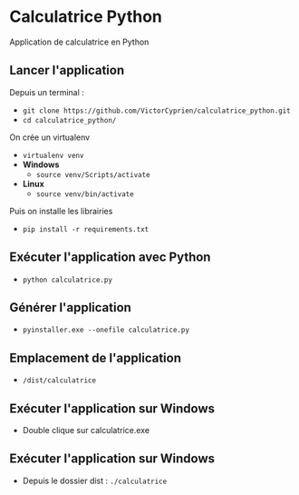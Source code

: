 # Calculatrice Python
Application de calculatrice en Python

## Lancer l'application
Depuis un terminal :
* `git clone https://github.com/VictorCyprien/calculatrice_python.git`
* `cd calculatrice_python/`

On crée un virtualenv
* `virtualenv venv`
* __Windows__
    * `source venv/Scripts/activate`
* __Linux__
    * `source venv/bin/activate`

Puis on installe les librairies
* `pip install -r requirements.txt`

## Exécuter l'application avec Python
* `python calculatrice.py`

## Générer l'application
* `pyinstaller.exe --onefile calculatrice.py`

## Emplacement de l'application
* `/dist/calculatrice`

## Exécuter l'application sur Windows
* Double clique sur calculatrice.exe 

## Exécuter l'application sur Windows
* Depuis le dossier dist : `./calculatrice`
